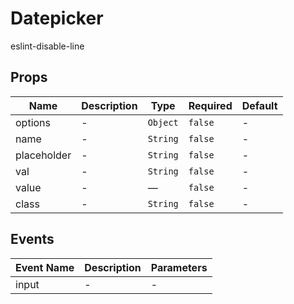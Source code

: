 # Datepicker

eslint-disable-line

## Props

<!-- @vuese:Datepicker:props:start -->
|Name|Description|Type|Required|Default|
|---|---|---|---|---|
|options|-|`Object`|`false`|-|
|name|-|`String`|`false`|-|
|placeholder|-|`String`|`false`|-|
|val|-|`String`|`false`|-|
|value|-|—|`false`|-|
|class|-|`String`|`false`|-|

<!-- @vuese:Datepicker:props:end -->


## Events

<!-- @vuese:Datepicker:events:start -->
|Event Name|Description|Parameters|
|---|---|---|
|input|-|-|

<!-- @vuese:Datepicker:events:end -->


